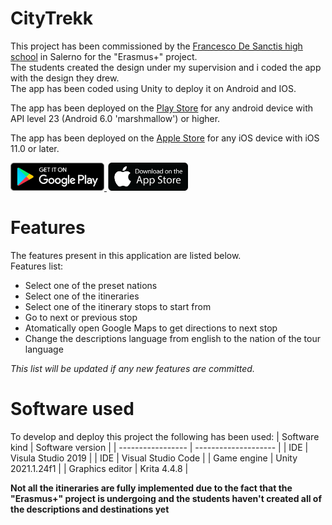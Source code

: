 # CityTrekk

This project has been commissioned by the [Francesco De Sanctis high school](https://www.liceoclassicodesanctis.edu.it/) in Salerno for the "Erasmus+" project.  
The students created the design under my supervision and i coded the app with the design they drew.  
The app has been coded using Unity to deploy it on Android and IOS.

The app has been deployed on the [Play Store](https://play.google.com/store/apps/details?id=com.LiceoDeSanctis.CityTreKK&hl=it&gl=US) for any android device with API level 23 (Android 6.0 'marshmallow') or higher.  

The app has been deployed on the [Apple Store](https://apps.apple.com/us/app/citytrekk/id1594226736?uo=2) for any iOS device with iOS 11.0 or later.


[<img src="logoandrid.png" width="150">  ](https://play.google.com/store/apps/details?id=com.LiceoDeSanctis.CityTreKK&hl=it&gl=US)
[<img src="logoapple.png" width="130">  ](https://apps.apple.com/us/app/citytrekk/id1594226736?uo=2)


# Features
 
The features present in this application are listed below.  
Features list:
- Select one of the preset nations
- Select one of the itineraries
- Select one of the itinerary stops to start from
- Go to next or previous stop
- Atomatically open Google Maps to get directions to next stop
- Change the descriptions language from english to the nation of the tour language

*This list will be updated if any new features are committed.*

Software used
=======

To develop and deploy this project the following has been used:
| Software kind     | Software version     |
| ----------------- | -------------------- | 
| IDE               | Visula Studio 2019   |
| IDE               | Visual Studio Code   | 
| Game engine       | Unity 2021.1.24f1    |
| Graphics editor   | Krita 4.4.8          | 

**Not all the itineraries are fully implemented due to the fact that the "Erasmus+" project is undergoing and the students haven't created all of the descriptions and destinations yet**


